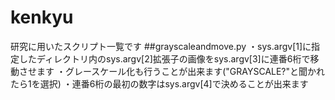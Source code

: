 # kenkyu
研究に用いたスクリプト一覧です
##grayscaleandmove.py
・sys.argv[1]に指定したディレクトリ内のsys.argv[2]拡張子の画像をsys.argv[3]に連番6桁で移動させます
・グレースケール化も行うことが出来ます("GRAYSCALE?"と聞かれたら1を選択)
・連番6桁の最初の数字はsys.argv[4]で決めることが出来ます

